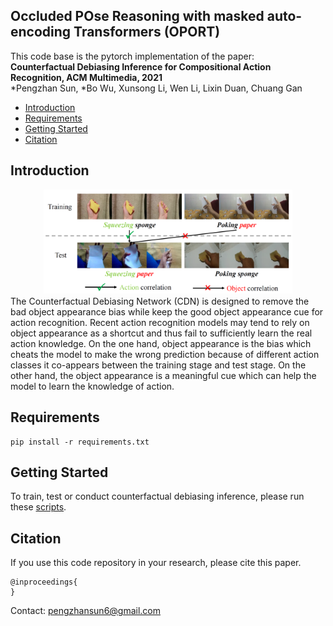 ## Occluded POse Reasoning with masked auto-encoding Transformers (OPORT)

This code base is the pytorch implementation of the paper:  
**Counterfactual Debiasing Inference for Compositional Action Recognition, ACM Multimedia, 2021**  
*Pengzhan Sun, *Bo Wu, Xunsong Li, Wen Li, Lixin Duan, Chuang Gan

- [Introduction](#introduction)
- [Requirements](#requirements)
- [Getting Started](#getting-started)
- [Citation](#citation)


## Introduction

<div align=center><img width = '400' src ="https://github.com/pengzhansun/CF-CAR/blob/main/demo_images/setting_car.png"/></div>
The Counterfactual Debiasing Network (CDN) is designed to remove the bad object appearance bias while keep the good object appearance cue for action recognition. Recent action recognition models may tend to rely on object appearance as a shortcut and thus fail to sufficiently learn the real action knowledge. On the one hand, object appearance is the bias which cheats the model to make the wrong prediction because of different action classes it co-appears between the training stage and test stage. On the other hand, the object appearance is a meaningful cue which can help the model to learn the knowledge of action.

## Requirements
```
pip install -r requirements.txt
```

## Getting Started
To train, test or conduct counterfactual debiasing inference, please run these [scripts](https://github.com/pengzhansun/CF-CAR/tree/main/scripts).

## Citation
If you use this code repository in your research, please cite this paper.

```
@inproceedings{
}
```

Contact: pengzhansun6@gmail.com
